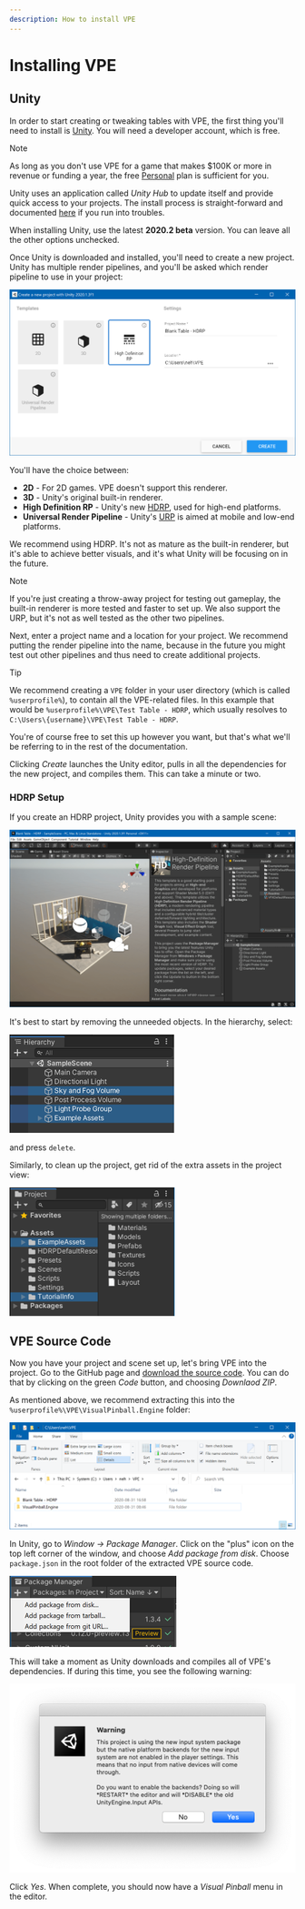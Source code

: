```yaml
---
description: How to install VPE
---
```

# Installing VPE

## Unity

In order to start creating or tweaking tables with VPE, the first thing you'll need to install is [Unity](https://unity3d.com/get-unity/download). You will need a developer account, which is free.

> [!NOTE]
> As long as you don't use VPE for a game that makes $100K or more in revenue or funding a year, the free [Personal](https://store.unity.com/compare-plans) plan is sufficient for you.

Unity uses an application called *Unity Hub* to update itself and provide quick access to your projects. The install process is straight-forward and documented [here](https://docs.unity3d.com/Manual/GettingStartedInstallingHub.html) if you run into troubles.

When installing Unity, use the latest **2020.2 beta** version. You can leave all the other options unchecked.

Once Unity is downloaded and installed, you'll need to create a new project. Unity has multiple render pipelines, and you'll be asked which render pipeline to use in your project:

![New Unity Project](unity-create-new-project.png)

You'll have the choice between:

- **2D** - For 2D games. VPE doesn't support this renderer.
- **3D** - Unity's original built-in renderer.
- **High Definition RP** - Unity's new [HDRP](https://docs.unity3d.com/Packages/com.unity.render-pipelines.high-definition@0.0.0/manual/index.html), used for high-end platforms.
- **Universal Render Pipeline** - Unity's [URP](https://docs.unity3d.com/Packages/com.unity.render-pipelines.universal@8.2/manual/index.html) is aimed at mobile and low-end platforms.

We recommend using HDRP. It's not as mature as the built-in renderer, but it's able to achieve better visuals, and it's what Unity will be focusing on in the future.

> [!NOTE]
> If you're just creating a throw-away project for testing out gameplay, the built-in renderer is more tested and faster to set up. We also support the URP, but it's not as well tested as the other two pipelines.

Next, enter a project name and a location for your project. We recommend putting the render pipeline into the name, because in the future you might test out other pipelines and thus need to create additional projects.

> [!TIP]
> We recommend creating a `VPE` folder in your user directory (which is called `%userprofile%`), to contain all the VPE-related files. In this example that would be `%userprofile%\VPE\Test Table - HDRP`, which usually resolves to `C:\Users\{username}\VPE\Test Table - HDRP`.
>
> You're of course free to set this up however you want, but that's what we'll be referring to in the rest of the documentation.

Clicking *Create* launches the Unity editor, pulls in all the dependencies for the new project, and compiles them. This can take a minute or two.

### HDRP Setup

If you create an HDRP project, Unity provides you with a sample scene: 

![HDRP Sample Scene](unity-hdrp-default-scene.png)

It's best to start by removing the unneeded objects. In the hierarchy, select:

<img alt="Sky and Fog Volume, Light Probe Group, Example Assets" width="290" src="unity-hdrp-to-delete.png" />

and press `delete`.

Similarly, to clean up the project, get rid of the extra assets in the project view:

<img alt="ExampleAssets, TutorialInfo" width="291" src="unity-hdrp-to-delete-assets.png" />

## VPE Source Code

Now you have your project and scene set up, let's bring VPE into the project. Go to the GitHub page and [download the source code](https://github.com/freezy/VisualPinball.Engine). You can do that by clicking on the green *Code* button, and choosing *Downlaod ZIP*.

As mentioned above, we recommend extracting this into the `%userprofile%\VPE\VisualPinball.Engine` folder:

![File Structure](explorer-vpe-root.png)

In Unity, go to *Window -> Package Manager*. Click on the "plus" icon on the top left corner of the window, and choose *Add package from disk*. Choose `package.json` in the root folder of the extracted VPE source code.

<img alt="Package Manager" width="294" src="unity-package-manager.png" />

This will take a moment as Unity downloads and compiles all of VPE's dependencies. If during this time, you see the following warning:

![Unity Input System Warning](unity-input-system-warning.png)

Click *Yes*. When complete, you should now have a *Visual Pinball* menu in the editor.

